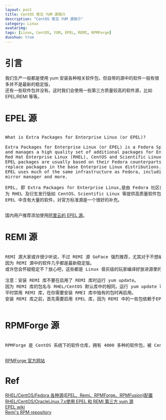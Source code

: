 ```yaml
---
layout: post
title: CentOS 常见 YUM 源简介
description: "CentOS 常见 YUM 源简介"
category: Linux
avatarimg:
tags: [Linux, CentOS, YUM, EPEL, REMI, RPMForge]
duoshuo: true
---
```


# 引言

我们生产一般都是使用 yum 安装各种相关软件包，但自带的源中的软件一般有很多并不是最新的稳定版，  
还有一些软件包并没有。这时我们会使用一些第三方质量较高的软件源，比如 EPEL/REMI 等等。

# EPEL 源

<pre>

What is Extra Packages for Enterprise Linux (or EPEL)?

Extra Packages for Enterprise Linux (or EPEL) is a Fedora Special Interest Group that creates, maintains, 
and manages a high quality set of additional packages for Enterprise Linux, including, but not limited to, 
Red Hat Enterprise Linux (RHEL), CentOS and Scientific Linux (SL), Oracle Linux (OL).
EPEL packages are usually based on their Fedora counterparts and will never conflict with or 
replace packages in the base Enterprise Linux distributions. 
EPEL uses much of the same infrastructure as Fedora, including buildsystem, bugzilla instance, updates manager, 
mirror manager and more.

EPEL, 即 Extra Packages for Enterprise Linux,是由 Fedora 社区创建维护，
为 RHEL 及衍生发行版如 CentOS、Scientific Linux 等提供高质量软件包的项目。
EPEL 中含有大量的软件，对官方标准源是一个很好的补充。

</pre>

国内用户推荐添加使用[阿里云的 EPEL 源](http://mirrors.aliyun.com/epel/)。


# REMI 源

<pre>

REMI 源大家或许很少听说，不过 REMI 源 GoFace 强烈推荐，尤其对于不想编译最新版的 Linux 使用者，
因为 REMI 源中的软件几乎都是最新稳定版。
或许您会怀疑稳定不？放心吧，这些都是 Linux 骨灰级的玩家编译好放进源里的，他们对于系统环境和软件编译参数的熟悉程度毋庸置疑。

注意：安装 REMI 库不要在启用了 REMI 库时运行 yum update。
因为 REMI 库的包名与 RHEL/CentOS 默认库中的相同，运行 yum update 可能会触发意外的更新。
平时禁用 REMI 库，在你需要安装 RMEI 库中独有的包时再启用。
安装 REMI 库之前，首先需要启用 EPEL 库，因为 REMI 中的一些包依赖于EPEL。

</pre>


# RPMForge 源

<pre>

RPMForge 是 CentOS 系统下的软件仓库，拥有 4000 多种的软件包，被 CentOS 社区认为是最安全也是最稳定的一个软件仓库。

</pre>

[RPMForge 官方网站](http://repoforge.org/)  

# Ref
[RHEL/CentOS/Fedora 各种源(EPEL、Remi、RPMForge、RPMFusion)配置](http://www.cnblogs.com/mawanglin2008/p/3532247.html)  
[RHEL/CentOS/OracleLinux 7.x使用 EPEL 和 REMI 第三方 yum 源](http://www.ha97.com/5649.html)  
[EPEL wiki](http://fedoraproject.org/wiki/EPEL)  
[Remi's RPM repository](http://rpms.famillecollet.com/)  
